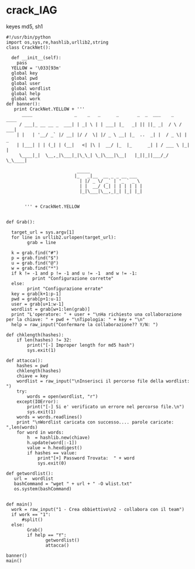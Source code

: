 # crack_IAG
keyes md5, sh1


	

    #!/usr/bin/python
    import os,sys,re,hashlib,urllib2,string
    class CrackNet():
     
      def __init__(self):
        pass
      YELLOW = '\033[93m'
      global key    
      global pwd
      global user  
      global wordlist
      global help
      global work    
    def banner():
       print CrackNet.YELLOW + '''
          ____                _    _   _      _       _  _  ___    _    ____
         / ___|_ __ __ _  ___| | _| \ | | ___| |_   _| || ||_ _|  / \ / ___|
        | |   | '__/ _` |/ __| |/ /  \| |/ _ \ __| |_  ..  _| |  / _ \| |  _
        | |___| | | (_| | (__|   <| |\ |  __/ |_  |_      _| | / ___ \ |_| |
         \____|_|  \__,_|\___|_|\_\_| \_|\___|\__|   |_||_||___/_/   \_\____|
                                                                             
                               _____                    
                              |_   _|__  __ _ _ __ ___  
                                | |/ _ \/ _` | '_ ` _ \
                                | |  __/ (_| | | | | | |
                                |_|\___|\__,_|_| |_| |_|
                                                       
     
           ''' + CrackNet.YELLOW
     
     
    def Grab():
     
      target_url = sys.argv[1]
      for line in urllib2.urlopen(target_url):
            grab = line
     
      k = grab.find("#")
      p = grab.find("$")
      u = grab.find("@")
      w = grab.find("*")
      if k != -1 and p != -1 and u != -1  and w != -1:
              print "Configurazione corrette"
      else:
            print "Configurazione errate"
      key = grab[k+1:p-1]
      pwd = grab[p+1:u-1]
      user = grab[u+1:w-1]
      wordlist = grab[w+1:len(grab)]
      print "L'operatore: " + user + "\nHa richiesto una collaborazione per la chiave: " + pwd + "\nTipologia: " + key + "\n"
      help = raw_input("Confermare la collaborazione?? Y/N: ")
     
    def chklength(hashes):
        if len(hashes) != 32:
            print("[-] Improper length for md5 hash")
            sys.exit(1)
     
    def attacca():
        hashes = pwd
        chklength(hashes)
        chiave = key
        wordlist = raw_input("\nInserisci il percorso file della wordlist: ")
        try:
            words = open(wordlist, "r")
        except(IOError):
            print("[-] Si e' verificato un errore nel percorso file.\n")
            sys.exit(1)
        words = words.readlines()
        print "\nWordlist caricata con successo.... parole caricate: ",len(words)
        for word in words:
            h  = hashlib.new(chiave)
            h.update(word[:-1])
            value = h.hexdigest()
            if hashes == value:
                print"[+] Password Trovata:  " + word
                sys.exit(0)
     
    def getwordlist():
       url =  wordlist
       bashCommand = "wget " + url + " -O wlist.txt"
       os.system(bashCommand)
     
     
    def main()
      work = raw_input("1 - Crea obbiettivo\n2 - collabora con il team")
      if work == "1":
          #split()
      else:
            Grab()
            if help == "Y":
                   getwordlist()
                   attacca()
     
    banner()
    main()

